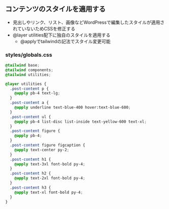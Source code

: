 ## コンテンツのスタイルを適用する

- 見出しやリンク、リスト、画像などWordPressで編集したスタイルが適用されていないためCSSを修正する
- @layer utilities配下に独自のスタイルを適用する
	- @applyでtailwindの記法でスタイル変更可能

### styles/globals.css

```css
@tailwind base;
@tailwind components;
@tailwind utilities;

@layer utilities {
  .post-content p {
    @apply pb-4 text-lg;
  }
  .post-content a {
    @apply underline text-blue-400 hover:text-blue-600;
  }
  .post-content ul {
    @apply pb-4 list-disc list-inside text-yellow-600 text-xl;
  }
  .post-content figure {
    @apply pb-4;
  }
  .post-content figure figcaption {
    @apply text-center py-2;
  }
  .post-content h1 {
    @apply text-3xl font-bold py-4;
  }
  .post-content h2 {
    @apply text-2xl font-bold py-4;
  }
  .post-content h3 {
    @apply text-xl font-bold py-4;
  }
}
```
